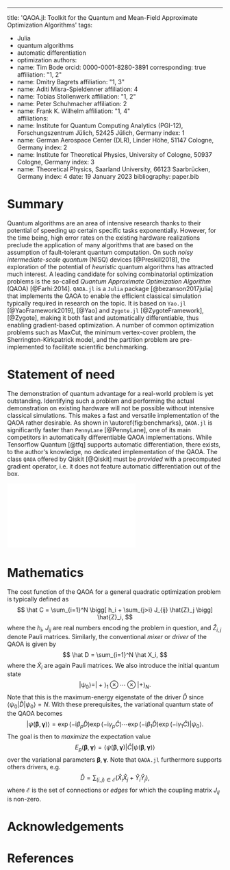 ---
title: 'QAOA.jl: Toolkit for the Quantum and Mean-Field Approximate Optimization Algorithms'
tags:
  - Julia
  - quantum algorithms
  - automatic differentiation
  - optimization
authors:
  - name: Tim Bode
    orcid: 0000-0001-8280-3891
    corresponding: true
    affiliation: "1, 2"
  - name: Dmitry Bagrets
    affiliation: "1, 3"
  - name: Aditi Misra-Spieldenner
    affiliation: 4
  - name: Tobias Stollenwerk
    affiliation: "1, 2"
  - name: Peter Schuhmacher
    affiliation: 2
  - name: Frank K. Wilhelm
    affiliation: "1, 4"    
affiliations:
 - name: Institute for Quantum Computing Analytics (PGI-12), Forschungszentrum Jülich, 52425 Jülich, Germany
   index: 1
 - name: German Aerospace Center (DLR), Linder Höhe, 51147 Cologne, Germany
   index: 2
 - name: Institute for Theoretical Physics, University of Cologne, 50937 Cologne, Germany
   index: 3   
 - name: Theoretical Physics, Saarland University, 66123 Saarbrücken, Germany
   index: 4
date: 19 January 2023
bibliography: paper.bib


# Summary

Quantum algorithms are an area of intensive research thanks to their potential of speeding up certain specific tasks exponentially. However, for the time being, high error rates on the existing hardware realizations preclude the application of many algorithms that are based on the assumption of fault-tolerant quantum computation. On such _noisy intermediate-scale quantum_ (NISQ) devices [@Preskill2018], the exploration of the potential of _heuristic_ quantum algorithms has attracted much interest. A leading candidate for solving combinatorial optimization problems is the so-called _Quantum Approximate Optimization Algorithm_ (QAOA) [@Farhi:2014]. `QAOA.jl` is a `Julia` package [@bezanson2017julia] that implements the QAOA to enable the efficient classical simulation typically required in research on the topic. It is based on `Yao.jl` [@YaoFramework2019], [@Yao] and `Zygote.jl` [@ZygoteFramework], [@Zygote], making it both fast and automatically differentiable, thus enabling gradient-based optimization. A number of common optimization problems such as MaxCut, the minimum vertex-cover problem, the Sherrington-Kirkpatrick model, and the partition problem are pre-implemented to facilitate scientific benchmarking.


# Statement of need

The demonstration of quantum advantage for a real-world problem is yet outstanding. Identifying such a problem and performing the actual demonstration on existing hardware will not be possible without intensive classical simulations. This makes a fast and versatile implementation of the QAOA rather desirable. As shown in \autoref{fig:benchmarks}, `QAOA.jl` is significantly faster than `PennyLane` [@PennyLane], one of its main competitors in automatically differentiable QAOA implementations. While Tensorflow Quantum [@tfq] supports automatic differentiation, there exists, to the author's knowledge, no dedicated implementation of the QAOA. The class `QAOA` offered by Qiskit [@Qiskit] must be _provided_ with a precomputed gradient operator, i.e. it does not feature automatic differentiation out of the box.


![Comparison of run times between `PennyLane` [@PennyLane] and `QAOA.jl` on an Apple M1 processor. The benchmarks $\Delta t$ are retrieved by performing 128 steps with the respective gradient optimizer on the same instance of size $N$ of the minimum vertex-cover problem.\label{fig:benchmarks}](benchmarks.pdf)


# Mathematics 

The cost function of the QAOA for a general quadratic optimization problem is typically defined as
$$
  \hat C = \sum_{i=1}^N \bigg[ h_i  + \sum_{j>i} J_{ij}  \hat{Z}_j \bigg] \hat{Z}_i,
$$
where the $h_i$, $J_{ij}$ are real numbers encoding the problem in question, and $\hat Z_{i, j}$ denote Pauli matrices. Similarly, the conventional _mixer_ or _driver_ of the QAOA is given by
$$
  \hat D = \sum_{i=1}^N \hat X_i,
$$
where the $\hat X_i$ are again Pauli matrices. We also introduce the initial quantum state
$$
  |\psi_0\rangle = |+\rangle_1 \otimes \cdots \otimes |+\rangle_N.
$$
Note that this is the maximum-energy eigenstate of the driver $\hat D$ since $\langle \psi_0 | \hat D | \psi_0 \rangle = N$. With these prerequisites, the variational quantum state of the QAOA becomes
$$
 |\psi(\boldsymbol{\beta}, \boldsymbol{\gamma})\rangle = \exp{\left(-\mathrm{i}\beta_p\hat D\right)}\exp{\left(-\mathrm{i}\gamma_p\hat C\right)}\cdots \exp{\left(-\mathrm{i}\beta_1\hat D\right)}\exp{\left(-\mathrm{i}\gamma_1\hat C\right)}|\psi_0\rangle.
$$
The goal is then to _maximize_ the expectation value
$$
  E_p(\boldsymbol{\beta}, \boldsymbol{\gamma}) = \langle\psi(\boldsymbol{\beta}, \boldsymbol{\gamma})| \hat C |\psi(\boldsymbol{\beta}, \boldsymbol{\gamma})\rangle
$$
over the variational parameters $\boldsymbol{\beta}, \boldsymbol{\gamma}$.
Note that `QAOA.jl` furthermore supports others drivers, e.g. 
$$
\hat D = \sum_{(i, j)\in\mathcal{E}}  \left(\hat X_i \hat X_j + \hat Y_i \hat Y_j\right),
$$
where $\mathcal{E}$ is the set of connections or _edges_ for which the coupling matrix $J_{ij}$ is non-zero.

# Acknowledgements



# References